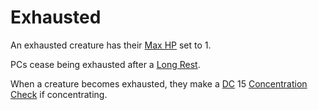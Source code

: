# Exhausted

An exhausted creature has their [Max HP](../../Player%20Characters/Derived%20Statistics/Hit%20Points.md#Max%20HP) set to 1.

PCs cease being exhausted after a [Long Rest](../Core%20Procedures/Resting.md#Long%20Rest).

When a creature becomes exhausted, they make a [DC](../Core%20Procedures/DC.md) 15 [Concentration](../../Magic/Spells/Concentration.md) [Check](../Core%20Procedures/Check.md) if concentrating.
